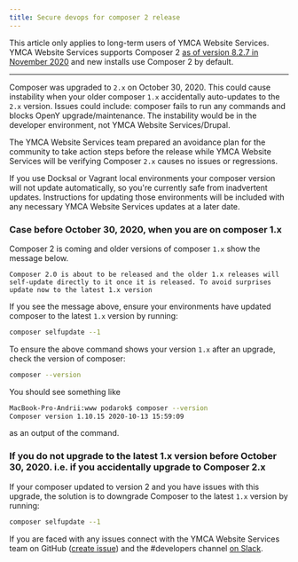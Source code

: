 ```yaml
---
title: Secure devops for composer 2 release
---
```


This article only applies to long-term users of YMCA Website Services. YMCA Website Services supports Composer 2 [as of version 8.2.7 in November 2020](https://github.com/YCloudYUSA/yusaopeny/releases/tag/8.2.7) and new installs use Composer 2 by default.

----

Composer was upgraded to `2.x` on October 30, 2020. This could cause instability when your older composer `1.x` accidentally auto-updates to the `2.x` version. Issues could include: composer fails to run any commands and blocks OpenY upgrade/maintenance. The instability would be in the developer environment, not YMCA Website Services/Drupal.

The YMCA Website Services team prepared an avoidance plan for the community to take action steps before the release while YMCA Website Services will be verifying Composer `2.x` causes no issues or regressions.

If you use Docksal or Vagrant local environments your composer version will not update automatically, so you're currently safe from inadvertent updates. Instructions for updating those environments will be included with any necessary YMCA Website Services updates at a later date.

### Case before October 30, 2020, when you are on composer 1.x

Composer 2 is coming and older versions of composer `1.x` show the message below.

```
Composer 2.0 is about to be released and the older 1.x releases will self-update directly to it once it is released. To avoid surprises update now to the latest 1.x version
```

If you see the message above, ensure your environments have updated composer to the latest `1.x` version by running:

```sh
composer selfupdate --1
```

To ensure the above command shows your version `1.x` after an upgrade, check the version of composer:

```sh
composer --version
```

You should see something like

```sh
MacBook-Pro-Andrii:www podarok$ composer --version
Composer version 1.10.15 2020-10-13 15:59:09
```

as an output of the command.

### If you do not upgrade to the latest 1.x version before October 30, 2020. i.e. if you accidentally upgrade to Composer 2.x

If your composer updated to version 2 and you have issues with this upgrade, the solution is to downgrade Composer to the latest `1.x` version by running:

```sh
composer selfupdate --1
```

If you are faced with any issues connect with the YMCA Website Services team on GitHub ([create issue](https://github.com/YCloudYUSA/yusaopeny/issues/new)) and the #developers channel [on Slack](<mailto:ycloud@ymca.net?subject=Slack Access Request>).
